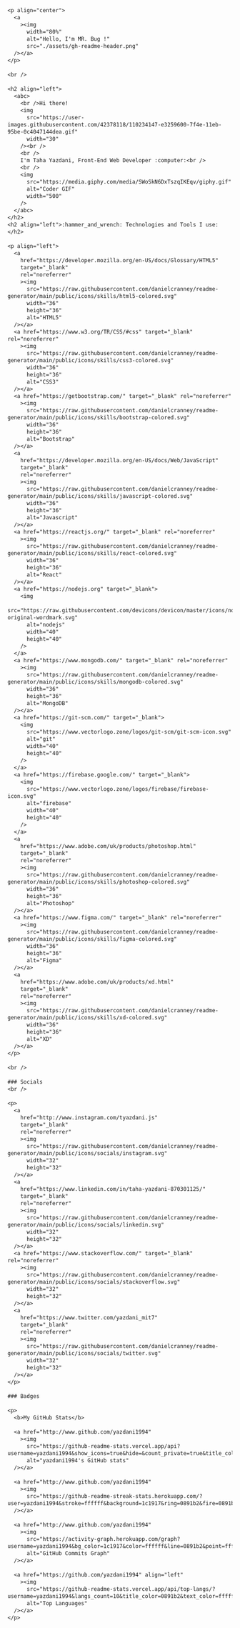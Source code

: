     <p align="center">
      <a
        ><img
          width="80%"
          alt="Hello, I'm MR. Bug !"
          src="./assets/gh-readme-header.png"
      /></a>
    </p>

    <br />

    <h2 align="left">
      <abc>
        <br />Hi there!
        <img
          src="https://user-images.githubusercontent.com/42378118/110234147-e3259600-7f4e-11eb-95be-0c4047144dea.gif"
          width="30"
        /><br />
        <br />
        I'm Taha Yazdani, Front-End Web Developer :computer:<br />
        <br />
        <img
          src="https://media.giphy.com/media/SWoSkN6DxTszqIKEqv/giphy.gif"
          alt="Coder GIF"
          width="500"
        />
      </abc>
    </h2>
    <h2 align="left">:hammer_and_wrench: Technologies and Tools I use:</h2>

    <p align="left">
      <a
        href="https://developer.mozilla.org/en-US/docs/Glossary/HTML5"
        target="_blank"
        rel="noreferrer"
        ><img
          src="https://raw.githubusercontent.com/danielcranney/readme-generator/main/public/icons/skills/html5-colored.svg"
          width="36"
          height="36"
          alt="HTML5"
      /></a>
      <a href="https://www.w3.org/TR/CSS/#css" target="_blank" rel="noreferrer"
        ><img
          src="https://raw.githubusercontent.com/danielcranney/readme-generator/main/public/icons/skills/css3-colored.svg"
          width="36"
          height="36"
          alt="CSS3"
      /></a>
      <a href="https://getbootstrap.com/" target="_blank" rel="noreferrer"
        ><img
          src="https://raw.githubusercontent.com/danielcranney/readme-generator/main/public/icons/skills/bootstrap-colored.svg"
          width="36"
          height="36"
          alt="Bootstrap"
      /></a>
      <a
        href="https://developer.mozilla.org/en-US/docs/Web/JavaScript"
        target="_blank"
        rel="noreferrer"
        ><img
          src="https://raw.githubusercontent.com/danielcranney/readme-generator/main/public/icons/skills/javascript-colored.svg"
          width="36"
          height="36"
          alt="Javascript"
      /></a>
      <a href="https://reactjs.org/" target="_blank" rel="noreferrer"
        ><img
          src="https://raw.githubusercontent.com/danielcranney/readme-generator/main/public/icons/skills/react-colored.svg"
          width="36"
          height="36"
          alt="React"
      /></a>
      <a href="https://nodejs.org" target="_blank">
        <img
          src="https://raw.githubusercontent.com/devicons/devicon/master/icons/nodejs/nodejs-original-wordmark.svg"
          alt="nodejs"
          width="40"
          height="40"
        />
      </a>
      <a href="https://www.mongodb.com/" target="_blank" rel="noreferrer"
        ><img
          src="https://raw.githubusercontent.com/danielcranney/readme-generator/main/public/icons/skills/mongodb-colored.svg"
          width="36"
          height="36"
          alt="MongoDB"
      /></a>
      <a href="https://git-scm.com/" target="_blank">
        <img
          src="https://www.vectorlogo.zone/logos/git-scm/git-scm-icon.svg"
          alt="git"
          width="40"
          height="40"
        />
      </a>
      <a href="https://firebase.google.com/" target="_blank">
        <img
          src="https://www.vectorlogo.zone/logos/firebase/firebase-icon.svg"
          alt="firebase"
          width="40"
          height="40"
        />
      </a>
      <a
        href="https://www.adobe.com/uk/products/photoshop.html"
        target="_blank"
        rel="noreferrer"
        ><img
          src="https://raw.githubusercontent.com/danielcranney/readme-generator/main/public/icons/skills/photoshop-colored.svg"
          width="36"
          height="36"
          alt="Photoshop"
      /></a>
      <a href="https://www.figma.com/" target="_blank" rel="noreferrer"
        ><img
          src="https://raw.githubusercontent.com/danielcranney/readme-generator/main/public/icons/skills/figma-colored.svg"
          width="36"
          height="36"
          alt="Figma"
      /></a>
      <a
        href="https://www.adobe.com/uk/products/xd.html"
        target="_blank"
        rel="noreferrer"
        ><img
          src="https://raw.githubusercontent.com/danielcranney/readme-generator/main/public/icons/skills/xd-colored.svg"
          width="36"
          height="36"
          alt="XD"
      /></a>
    </p>

    <br />

    ### Socials
    <br />

    <p>
      <a
        href="http://www.instagram.com/tyazdani.js"
        target="_blank"
        rel="noreferrer"
        ><img
          src="https://raw.githubusercontent.com/danielcranney/readme-generator/main/public/icons/socials/instagram.svg"
          width="32"
          height="32"
      /></a>
      <a
        href="https://www.linkedin.com/in/taha-yazdani-870301125/"
        target="_blank"
        rel="noreferrer"
        ><img
          src="https://raw.githubusercontent.com/danielcranney/readme-generator/main/public/icons/socials/linkedin.svg"
          width="32"
          height="32"
      /></a>
      <a href="https://www.stackoverflow.com/" target="_blank" rel="noreferrer"
        ><img
          src="https://raw.githubusercontent.com/danielcranney/readme-generator/main/public/icons/socials/stackoverflow.svg"
          width="32"
          height="32"
      /></a>
      <a
        href="https://www.twitter.com/yazdani_mit7"
        target="_blank"
        rel="noreferrer"
        ><img
          src="https://raw.githubusercontent.com/danielcranney/readme-generator/main/public/icons/socials/twitter.svg"
          width="32"
          height="32"
      /></a>
    </p>

    ### Badges

    <p>
      <b>My GitHub Stats</b>

      <a href="http://www.github.com/yazdani1994"
        ><img
          src="https://github-readme-stats.vercel.app/api?username=yazdani1994&show_icons=true&hide=&count_private=true&title_color=0891b2&text_color=ffffff&icon_color=0891b2&bg_color=1c1917&hide_border=true&show_icons=true"
          alt="yazdani1994's GitHub stats"
      /></a>

      <a href="http://www.github.com/yazdani1994"
        ><img
          src="https://github-readme-streak-stats.herokuapp.com/?user=yazdani1994&stroke=ffffff&background=1c1917&ring=0891b2&fire=0891b2&currStreakNum=ffffff&currStreakLabel=0891b2&sideNums=ffffff&sideLabels=ffffff&dates=ffffff&hide_border=true"
      /></a>

      <a href="http://www.github.com/yazdani1994"
        ><img
          src="https://activity-graph.herokuapp.com/graph?username=yazdani1994&bg_color=1c1917&color=ffffff&line=0891b2&point=ffffff&area_color=1c1917&area=true&hide_border=true&custom_title=GitHub%20Commits%20Graph"
          alt="GitHub Commits Graph"
      /></a>

      <a href="https://github.com/yazdani1994" align="left"
        ><img
          src="https://github-readme-stats.vercel.app/api/top-langs/?username=yazdani1994&langs_count=10&title_color=0891b2&text_color=ffffff&icon_color=0891b2&bg_color=1c1917&hide_border=true&locale=en&custom_title=Top%20%Languages"
          alt="Top Languages"
      /></a>
    </p>

